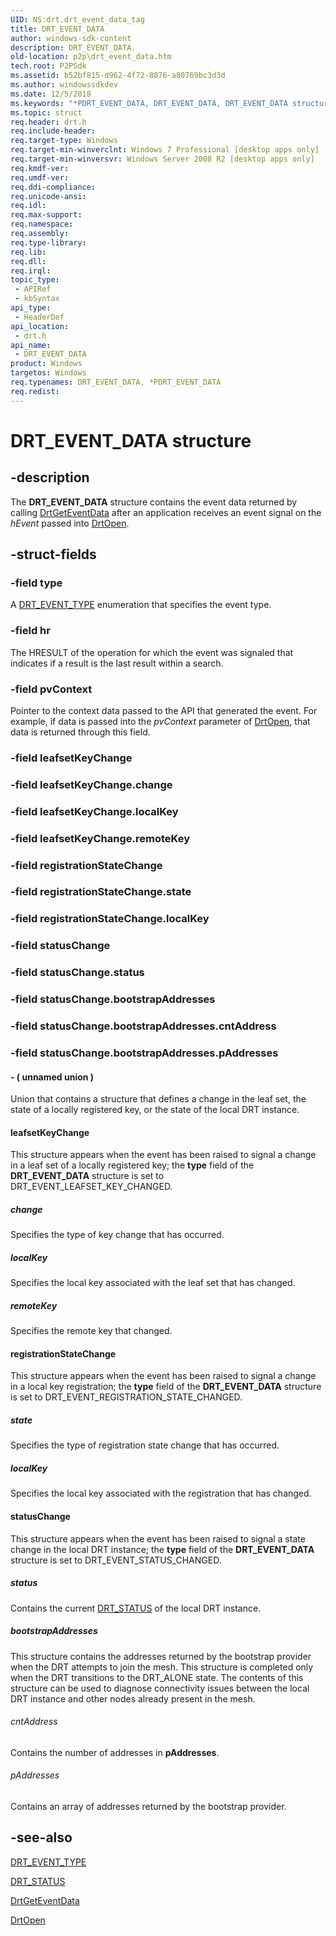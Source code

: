 ```yaml
---
UID: NS:drt.drt_event_data_tag
title: DRT_EVENT_DATA
author: windows-sdk-content
description: DRT_EVENT_DATA.
old-location: p2p\drt_event_data.htm
tech.root: P2PSdk
ms.assetid: b52bf815-d962-4f72-8876-a80769bc3d3d
ms.author: windowssdkdev
ms.date: 12/5/2018
ms.keywords: "*PDRT_EVENT_DATA, DRT_EVENT_DATA, DRT_EVENT_DATA structure [Peer Networking], PDRT_EVENT_DATA, PDRT_EVENT_DATA structure pointer [Peer Networking], drt/DRT_EVENT_DATA, drt/PDRT_EVENT_DATA, p2p.drt_event_data"
ms.topic: struct
req.header: drt.h
req.include-header: 
req.target-type: Windows
req.target-min-winverclnt: Windows 7 Professional [desktop apps only]
req.target-min-winversvr: Windows Server 2008 R2 [desktop apps only]
req.kmdf-ver: 
req.umdf-ver: 
req.ddi-compliance: 
req.unicode-ansi: 
req.idl: 
req.max-support: 
req.namespace: 
req.assembly: 
req.type-library: 
req.lib: 
req.dll: 
req.irql: 
topic_type:
 - APIRef
 - kbSyntax
api_type:
 - HeaderDef
api_location:
 - drt.h
api_name:
 - DRT_EVENT_DATA
product: Windows
targetos: Windows
req.typenames: DRT_EVENT_DATA, *PDRT_EVENT_DATA
req.redist: 
---
```


# DRT_EVENT_DATA structure


## -description


The <b>DRT_EVENT_DATA</b> structure contains the event data returned by calling <a href="https://msdn.microsoft.com/94ed3028-0bd1-449b-9902-7dbae4a70ec1">DrtGetEventData</a> after an application receives an event signal on the <i>hEvent</i> passed into <a href="https://msdn.microsoft.com/67320767-f622-478a-a886-bbea1650ac1a">DrtOpen</a>.


## -struct-fields




### -field type

A <a href="https://msdn.microsoft.com/8125e663-10dd-4c3d-b9d6-ac6164b9f0a4">DRT_EVENT_TYPE</a> enumeration that specifies the event type.


### -field hr

The HRESULT of the operation for which the event was signaled that indicates if a result is the last result within a search.


### -field pvContext

Pointer to the context data passed to the API that generated the event.  For example, if data is passed into the <i>pvContext</i> parameter of <a href="https://msdn.microsoft.com/67320767-f622-478a-a886-bbea1650ac1a">DrtOpen</a>, that data is returned through this field.


### -field leafsetKeyChange

 


### -field leafsetKeyChange.change

 


### -field leafsetKeyChange.localKey

 


### -field leafsetKeyChange.remoteKey

 


### -field registrationStateChange

 


### -field registrationStateChange.state

 


### -field registrationStateChange.localKey

 


### -field statusChange

 


### -field statusChange.status

 


### -field statusChange.bootstrapAddresses

 


### -field statusChange.bootstrapAddresses.cntAddress

 


### -field statusChange.bootstrapAddresses.pAddresses

 




#### - ( unnamed union )

Union that contains a structure that defines a change in the leaf set, the state of a locally registered key, or the state of the local DRT instance.



#### leafsetKeyChange

This structure appears when the event has been raised to signal a change in a leaf set of a locally registered key; the <b>type</b> field of the <b>DRT_EVENT_DATA</b> structure is set to DRT_EVENT_LEAFSET_KEY_CHANGED.



##### change

Specifies the type of key change that has occurred.



##### localKey

Specifies the local key associated with the leaf set that has changed.



##### remoteKey

Specifies the remote key that changed.



#### registrationStateChange

This structure appears when the event has been raised to signal a change in a local key registration; the <b>type</b>  field of the <b>DRT_EVENT_DATA</b> structure is set to DRT_EVENT_REGISTRATION_STATE_CHANGED.



##### state

Specifies the type of registration state change that has occurred.



##### localKey

Specifies the local key associated with the registration that has changed.



#### statusChange

This structure appears when the event has been raised to signal a state change in the local DRT instance; the <b>type</b> field of the <b>DRT_EVENT_DATA</b> structure is set to DRT_EVENT_STATUS_CHANGED.



##### status

Contains the current <a href="https://msdn.microsoft.com/4bd81191-862c-4537-9c90-4b9fec270a16">DRT_STATUS</a> of the  local DRT instance.



##### bootstrapAddresses

This structure contains the addresses returned by the bootstrap provider when the DRT attempts to join the mesh. This structure is completed only when the DRT transitions to the DRT_ALONE state. The contents of this structure can be used to diagnose connectivity issues between the local DRT instance and other nodes already present in the mesh.



###### cntAddress

Contains the number of addresses in <b>pAddresses</b>.



###### pAddresses

Contains an array of addresses returned by the bootstrap provider.


## -see-also




<a href="https://msdn.microsoft.com/8125e663-10dd-4c3d-b9d6-ac6164b9f0a4">DRT_EVENT_TYPE</a>



<a href="https://msdn.microsoft.com/4bd81191-862c-4537-9c90-4b9fec270a16">DRT_STATUS</a>



<a href="https://msdn.microsoft.com/94ed3028-0bd1-449b-9902-7dbae4a70ec1">DrtGetEventData</a>



<a href="https://msdn.microsoft.com/67320767-f622-478a-a886-bbea1650ac1a">DrtOpen</a>
 

 

